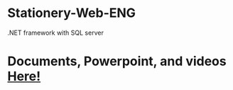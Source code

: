 # Stationery-Web-ENG
.NET framework with SQL server
# Documents, Powerpoint, and videos <a href="https://drive.google.com/drive/u/1/folders/1fTBXEzGdeaACRBBAxhMXGbGRyVJwFnaN">Here!</a>
